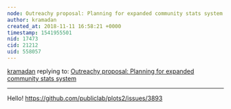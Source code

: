 ```yaml
---
node: Outreachy proposal: Planning for expanded community stats system
author: kramadan
created_at: 2018-11-11 16:58:21 +0000
timestamp: 1541955501
nid: 17473
cid: 21212
uid: 558057
---
```




[kramadan](../profile/kramadan) replying to: [Outreachy proposal: Planning for expanded community stats system](../notes/kramadan/11-05-2018/outreachy-proposal-planning-for-expanded-community-stats-system)

----
Hello!
https://github.com/publiclab/plots2/issues/3893